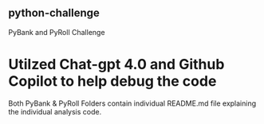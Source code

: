 ## python-challenge
PyBank and PyRoll Challenge

# Utilzed Chat-gpt 4.0 and Github Copilot to help debug the code 

Both PyBank & PyRoll Folders contain individual README.md file explaining the individual analysis code. 